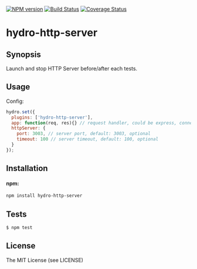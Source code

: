[![NPM
version](https://badge.fury.io/js/hydro-http-server.png)](http://badge.fury.io/js/hydro-http-server)
[![Build Status](https://secure.travis-ci.org/hydrojs/hydro-http-server.png)](http://travis-ci.org/hydrojs/hydro-http-server)
[![Coverage Status](https://coveralls.io/repos/hydrojs/hydro-http-server/badge.png?branch=master)](https://coveralls.io/r/hydrojs/hydro-http-server?branch=master)

# hydro-http-server

## Synopsis

Launch and stop HTTP Server before/after each tests.

## Usage

Config:

```js
hydro.set({
  plugins: ['hydro-http-server'],
  app: function(req, res){} // request handler, could be express, connect etc.
  httpServer: {
    port: 3003, // server port, default: 3003, optional
    timeout: 100 // server timeout, default: 100, optional
  }
});
```

## Installation

#### npm:

```bash
npm install hydro-http-server
```

## Tests

```bash
$ npm test
```

## License

The MIT License (see LICENSE)

